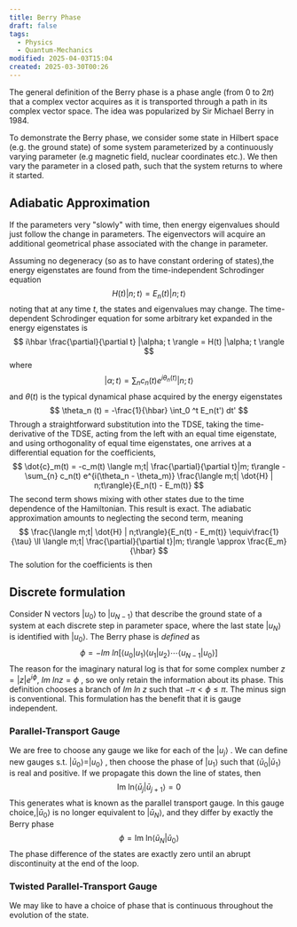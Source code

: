 ```yaml
---
title: Berry Phase
draft: false
tags:
  - Physics
  - Quantum-Mechanics
modified: 2025-04-03T15:04
created: 2025-03-30T00:26
---
```


The general definition of the Berry phase is a phase angle (from 0 to $2\pi$) that a complex vector acquires as it is transported through a path in its complex vector space. The idea was popularized by Sir Michael Berry in 1984.

To demonstrate the Berry phase, we consider some state in Hilbert space (e.g. the ground state) of some system parameterized by a continuously varying parameter (e.g magnetic field, nuclear coordinates etc.). We then vary the parameter in a closed path, such that the system returns to where it started. 
## Adiabatic Approximation
If the parameters very "slowly" with time, then energy eigenvalues should just follow the change in parameters. The eigenvectors will acquire an additional geometrical phase associated with the change in parameter. 

Assuming no degeneracy (so as to have constant ordering of states),the energy eigenstates are found from the time-independent Schrodinger equation
$$
H(t) |n; t\rangle = E_n (t) |n; t\rangle
$$
noting that at any time $t$, the states and eigenvalues may change. The time-dependent Schrodinger equation for some arbitrary ket expanded in the energy eigenstates is
$$
	i\hbar \frac{\partial}{\partial t} |\alpha; t \rangle = H(t) |\alpha; t \rangle
$$
where 
$$
|\alpha; t \rangle = \sum_{n} c_n (t) e^{i \theta_n(t)} |n; t \rangle
$$
and $\theta(t)$ is the typical dynamical phase acquired by the energy eigenstates
$$
	\theta_n (t) = -\frac{1}{\hbar} \int_0 ^t E_n(t') dt'
$$
Through a straightforward substitution into the TDSE, taking the time-derivative of the TDSE, acting from the left with an equal time eigenstate, and using orthogonality of equal time eigenstates, one arrives at a differential equation for the coefficients,
$$
\dot{c}_m(t) = -c_m(t) \langle m;t| \frac{\partial}{\partial t}|m; t\rangle - \sum_{n} c_n(t) e^{i(\theta_n - \theta_m)} \frac{\langle m;t| \dot{H} | n;t\rangle}{E_n(t) - E_m(t)}
$$
The second term shows mixing with other states due to the time dependence of the Hamiltonian. This result is exact. The adiabatic approximation amounts to neglecting the second term, meaning 
$$
\frac{\langle m;t| \dot{H} | n;t\rangle}{E_n(t) - E_m(t)} \equiv\frac{1}{\tau} \ll \langle m;t| \frac{\partial}{\partial t}|m; t\rangle \approx \frac{E_m}{\hbar}
$$
The solution for the coefficients is then

## Discrete formulation
Consider N vectors $|u_0\rangle$ to $|u_{N-1}\rangle$ that describe the ground state of a system at each discrete step in parameter space, where the last state $|u_{N}\rangle$ is identified with $|u_{0}\rangle$. The Berry phase is _defined_ as 
$$
\phi = -Im \ ln[ \langle u_0 | u_1 \rangle\langle u_1|u_2 \rangle \cdots\langle u_{N-1}|u_0 \rangle]
$$
The reason for the imaginary natural log is that for some complex number $z = |z| e^{i\phi}$, $Im\ ln z = \phi$ , so we only retain the information about its phase. This definition chooses a branch of $Im \ ln\ z$ such that $-\pi < \phi \leq \pi$. The minus sign is conventional. This formulation has the benefit that it is gauge independent. 

### Parallel-Transport Gauge

We are free to choose any gauge we like for each of the $|u_j\rangle$ . We can define new gauges s.t. $|\bar{u}_0\rangle = |u_0\rangle$ , then choose the phase of $|u_1\rangle$ such that $\langle \bar{u}_0 | \bar{u}_1\rangle$ is real and positive. If we propagate this down the line of states, then 
$$
\text{Im}\ \text{ln} \langle \bar{u}_j | \bar{u}_{j+1}\rangle = 0
$$
This generates what is known as the parallel transport gauge. In this gauge choice,$|\bar{u}_0 \rangle$ is no longer equivalent to  $|\bar{u}_N \rangle$, and they differ by exactly the Berry phase
$$
\phi = \text{Im}\ \text{ln} \langle \bar{u}_N | \bar{u}_{0}\rangle
$$
The phase difference of the states are exactly zero until an abrupt discontinuity at the end of the loop. 

### Twisted Parallel-Transport Gauge
We may like to have a choice of phase that is continuous throughout the evolution of the state. 